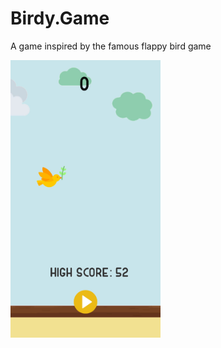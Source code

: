 # Birdy.Game
A game inspired by the famous flappy bird game

<img src="images/birdy.jpg" width="240">
